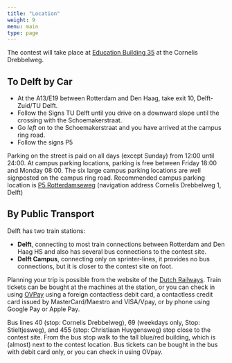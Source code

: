 ```yaml
---
title: "Location"
weight: 9
menu: main
type: page
---
```

The contest will take place at [Education Building 35](https://map.tudelftcampus.nl/poi/education-building-35/) at the Cornelis Drebbelweg.


## To Delft by Car

* At the A13/E19 between Rotterdam and Den Haag, take exit 10, Delft-Zuid/TU Delft.
* Follow the Signs TU Delft until you drive on a downward slope until the crossing with the Schoemakerstraat.
* Go *left* on to the Schoemakerstraat and you have arrived at the campus ring road.
* Follow the signs P5

Parking on the street is paid on all days (except Sunday) from 12:00 until 24:00.
At campus parking locations, parking is free between Friday 18:00 and Monday 08:00.
The six large campus parking locations are well signposted on the campus ring road.
Recommended campus parking location is [P5 Rotterdamseweg](https://map.tudelftcampus.nl/poi/p-rotterdamseweg/) (navigation address Cornelis Drebbelweg 1, Delft)


## By Public Transport
Delft has two train stations:

* **Delft**, connecting to most train connections between Rotterdam and Den Haag HS and also has several bus connections to the contest site.
* **Delft Campus**, connecting only on sprinter-lines, it provides no bus connections, but it is closer to the contest site on foot.

Planning your trip is possible from the website of the [Dutch Railways](https://www.ns.nl/en/travel-information). Train tickets can be bought at the machines at
the station, or you can check in using [OVPay](https://www.ovpay.nl/en/how-it-works) using a foreign contactless debit card,
a contactless credit card issued by MasterCard/Maestro and VISA/Vpay, or by phone using Google Pay or Apple Pay.


Bus lines 40 (stop: Cornelis Drebbelweg), 69 (weekdays only, Stop: Stieltjesweg), and 455 (stop: Christiaan Huygensweg) stop close to the contest site.
From the bus stop walk to the tall blue/red building, which is (almost) next to the contest location.
Bus tickets can be bought in the bus with debit card only, or you can check in using OVpay.

<!-- Probably not necessary for inter-Benelux travel.

## To the Netherlands by airplane
There are two airports close by to Delft.

* Amsterdam Schiphol Airport, the major airport hub of the Netherlands
* Rotterdam-The Hague airport, a small airport with limited connections

Amsterdam Schiphol airport is the major airport hub in the Netherlands and has its own train station (Schiphol).
Travel time by train takes 30 to 45 minutes and one transfer has to be made on either Leiden or Den Haag HS.
More information on planning your train trip can be found on the website of the  [Dutch Railways](https://www.ns.nl/en/travel-information).

Rotterdam-The Hague airport is a very small airport with mostly price fighter airlines.
From Rotterdam airport you have to take the bus (line 33) to Rotterdam Central Station (approximately half an hour) and
take the train to Delft (10 minutes).

-->
